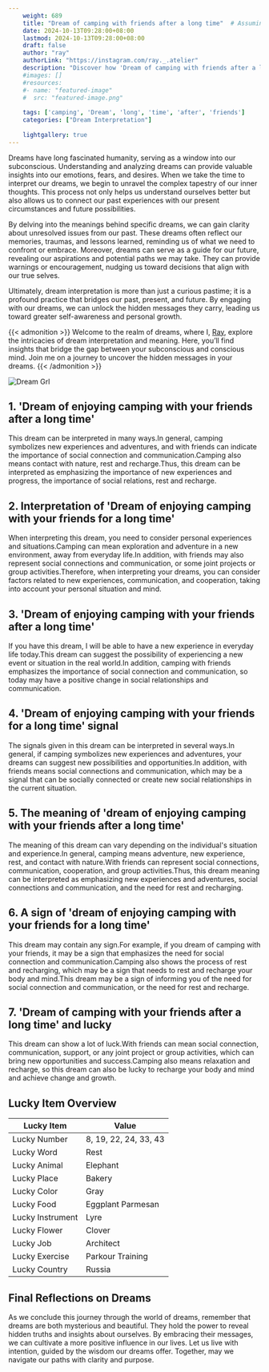 ```yaml
---
    weight: 689
    title: "Dream of camping with friends after a long time"  # Assuming 'title' column exists
    date: 2024-10-13T09:28:00+08:00
    lastmod: 2024-10-13T09:28:00+08:00
    draft: false
    author: "ray"
    authorLink: "https://instagram.com/ray._.atelier"
    description: "Discover how 'Dream of camping with friends after a long time' can interpret your future and uncover its significant meanings in your life."
    #images: []
    #resources:
    #- name: "featured-image"
    #  src: "featured-image.png"
    
    tags: ['camping', 'Dream', 'long', 'time', 'after', 'friends']
    categories: ["Dream Interpretation"]
    
    lightgallery: true
---
```

    
Dreams have long fascinated humanity, serving as a window into our subconscious. Understanding and analyzing dreams can provide valuable insights into our emotions, fears, and desires. When we take the time to interpret our dreams, we begin to unravel the complex tapestry of our inner thoughts. This process not only helps us understand ourselves better but also allows us to connect our past experiences with our present circumstances and future possibilities.

By delving into the meanings behind specific dreams, we can gain clarity about unresolved issues from our past. These dreams often reflect our memories, traumas, and lessons learned, reminding us of what we need to confront or embrace. Moreover, dreams can serve as a guide for our future, revealing our aspirations and potential paths we may take. They can provide warnings or encouragement, nudging us toward decisions that align with our true selves.

Ultimately, dream interpretation is more than just a curious pastime; it is a profound practice that bridges our past, present, and future. By engaging with our dreams, we can unlock the hidden messages they carry, leading us toward greater self-awareness and personal growth.

{{< admonition >}}
Welcome to the realm of dreams, where I, [Ray](https://instagram.com/ray._.atelier), explore the intricacies of dream interpretation and meaning. Here, you’ll find insights that bridge the gap between your subconscious and conscious mind. Join me on a journey to uncover the hidden messages in your dreams.
{{< /admonition >}}

![Dream Grl](https://cdn.pixabay.com/photo/2017/11/02/03/35/gothic-2910057_1280.jpg "Dream Grl")

## 1. 'Dream of enjoying camping with your friends after a long time'
This dream can be interpreted in many ways.In general, camping symbolizes new experiences and adventures, and with friends can indicate the importance of social connection and communication.Camping also means contact with nature, rest and recharge.Thus, this dream can be interpreted as emphasizing the importance of new experiences and progress, the importance of social relations, rest and recharge.

## 2. Interpretation of 'Dream of enjoying camping with your friends for a long time'
When interpreting this dream, you need to consider personal experiences and situations.Camping can mean exploration and adventure in a new environment, away from everyday life.In addition, with friends may also represent social connections and communication, or some joint projects or group activities.Therefore, when interpreting your dreams, you can consider factors related to new experiences, communication, and cooperation, taking into account your personal situation and mind.

## 3. 'Dream of enjoying camping with your friends after a long time'
If you have this dream, I will be able to have a new experience in everyday life today.This dream can suggest the possibility of experiencing a new event or situation in the real world.In addition, camping with friends emphasizes the importance of social connection and communication, so today may have a positive change in social relationships and communication.

## 4. 'Dream of enjoying camping with your friends for a long time' signal
The signals given in this dream can be interpreted in several ways.In general, if camping symbolizes new experiences and adventures, your dreams can suggest new possibilities and opportunities.In addition, with friends means social connections and communication, which may be a signal that can be socially connected or create new social relationships in the current situation.

## 5. The meaning of 'dream of enjoying camping with your friends after a long time'
The meaning of this dream can vary depending on the individual's situation and experience.In general, camping means adventure, new experience, rest, and contact with nature.With friends can represent social connections, communication, cooperation, and group activities.Thus, this dream meaning can be interpreted as emphasizing new experiences and adventures, social connections and communication, and the need for rest and recharging.

## 6. A sign of 'dream of enjoying camping with your friends for a long time'
This dream may contain any sign.For example, if you dream of camping with your friends, it may be a sign that emphasizes the need for social connection and communication.Camping also shows the process of rest and recharging, which may be a sign that needs to rest and recharge your body and mind.This dream may be a sign of informing you of the need for social connection and communication, or the need for rest and recharge.

## 7. 'Dream of camping with your friends after a long time' and lucky
This dream can show a lot of luck.With friends can mean social connection, communication, support, or any joint project or group activities, which can bring new opportunities and success.Camping also means relaxation and recharge, so this dream can also be lucky to recharge your body and mind and achieve change and growth.

## Lucky Item Overview
| Lucky Item          | Value              |
|---------------|--------------------|
| Lucky Number        | 8, 19, 22, 24, 33, 43  |
| Lucky Word          | Rest |
| Lucky Animal        | Elephant |
| Lucky Place         | Bakery     |
| Lucky Color         | Gray     |
| Lucky Food          | Eggplant Parmesan      |
| Lucky Instrument    | Lyre |
| Lucky Flower        | Clover    |
| Lucky Job           | Architect       |
| Lucky Exercise      | Parkour Training  |
| Lucky Country       | Russia    |


##  Final Reflections on Dreams

As we conclude this journey through the world of dreams, remember that dreams are both mysterious and beautiful. They hold the power to reveal hidden truths and insights about ourselves. By embracing their messages, we can cultivate a more positive influence in our lives. Let us live with intention, guided by the wisdom our dreams offer. Together, may we navigate our paths with clarity and purpose.
